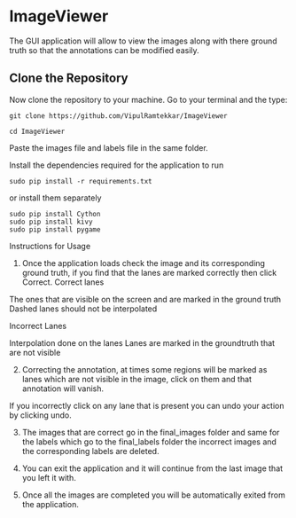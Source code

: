 # ImageViewer
The GUI application will allow to view the images along with there ground truth so that the annotations can be modified easily.

## Clone the Repository

Now clone the repository to your machine. Go to your terminal and the type:
```
git clone https://github.com/VipulRamtekkar/ImageViewer
```
```
cd ImageViewer
```

Paste the images file and labels file in the same folder.

Install the dependencies required for the application to run

```
sudo pip install -r requirements.txt
```

or install them separately

```
sudo pip install Cython
sudo pip install kivy
sudo pip install pygame
```

Instructions for Usage

1. Once the application loads check the image and its corresponding ground truth, if you find that the lanes are marked correctly then click Correct. 
Correct lanes 

The ones that are visible on the screen and are marked in the ground truth
Dashed lanes should not be interpolated

Incorrect Lanes 

Interpolation done on the lanes 
Lanes are marked in the groundtruth that are not visible

2. Correcting the annotation, at times some regions will be marked as lanes which are not visible in the image, click on them and that annotation will vanish. 

If you incorrectly click on any lane that is present you can undo your action by clicking undo.

3. The images that are correct go in the final_images folder and same for the labels which go to the final_labels folder
the incorrect images and the corresponding labels are deleted. 

4. You can exit the application and it will continue from the last image that you left it with.

5. Once all the images are completed you will be automatically exited from the application.
